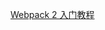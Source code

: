 [Webpack 2 入门教程](https://llp0574.github.io/2016/11/29/getting-started-with-webpack2/?utm_source=tuicool&utm_medium=referral)
